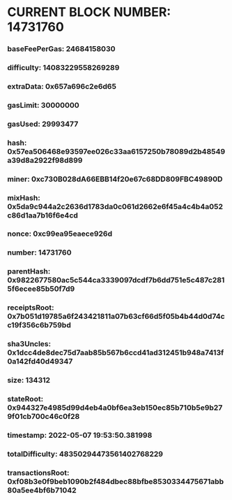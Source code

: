 # CURRENT BLOCK NUMBER: 14731760

### baseFeePerGas: 24684158030
### difficulty: 14083229558269289
### extraData: 0x657a696c2e6d65
### gasLimit: 30000000
### gasUsed: 29993477
### hash: 0x57ea506468e93597ee026c33aa6157250b78089d2b48549a39d8a2922f98d899
### miner: 0xc730B028dA66EBB14f20e67c68DD809FBC49890D
### mixHash: 0x5da9c944a2c2636d1783da0c061d2662e6f45a4c4b4a052c86d1aa7b16f6e4cd
### nonce: 0xc99ea95eaece926d
### number: 14731760
### parentHash: 0x9822677580ac5c544ca3339097dcdf7b6dd751e5c487c2815f6ecee85b50f7d9
### receiptsRoot: 0x7b051d19785a6f243421811a07b63cf66d5f05b4b44d0d74cc19f356c6b759bd
### sha3Uncles: 0x1dcc4de8dec75d7aab85b567b6ccd41ad312451b948a7413f0a142fd40d49347
### size: 134312
### stateRoot: 0x944327e4985d99d4eb4a0bf6ea3eb150ec85b710b5e9b279f01cb700c46c0f28
### timestamp: 2022-05-07 19:53:50.381998
### totalDifficulty: 48350294473561402768229
### transactionsRoot: 0xf08b3e0f9beb1090b2f484dbec88bfbe8530334475671abb80a5ee4bf6b71042
